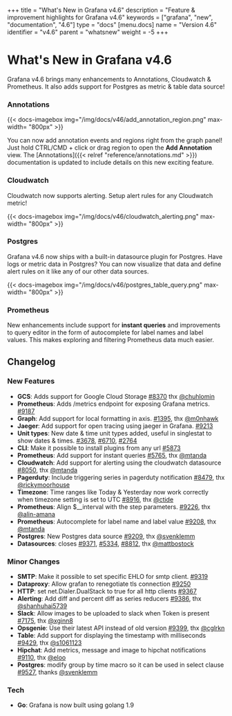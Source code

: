 +++
title = "What's New in Grafana v4.6"
description = "Feature & improvement highlights for Grafana v4.6"
keywords = ["grafana", "new", "documentation", "4.6"]
type = "docs"
[menu.docs]
name = "Version 4.6"
identifier = "v4.6"
parent = "whatsnew"
weight = -5
+++

# What's New in Grafana v4.6

Grafana v4.6 brings many enhancements to Annotations, Cloudwatch & Prometheus. It also adds support for Postgres as metric & table data source!

### Annotations

{{< docs-imagebox img="/img/docs/v46/add_annotation_region.png"  max-width= "800px" >}}

You can now add annotation events and regions right from the graph panel! Just hold CTRL/CMD + click or drag region to open the **Add Annotation** view. The
[Annotations]({{< relref "reference/annotations.md" >}}) documentation is updated to include details on this new exciting feature.

### Cloudwatch

Cloudwatch now supports alerting. Setup alert rules for any Cloudwatch metric!

{{< docs-imagebox img="/img/docs/v46/cloudwatch_alerting.png"  max-width= "800px" >}}

### Postgres

Grafana v4.6 now ships with a built-in datasource plugin for Postgres. Have logs or metric data in Postgres? You can now visualize that data and
define alert rules on it like any of our other data sources.

{{< docs-imagebox img="/img/docs/v46/postgres_table_query.png"  max-width= "800px" >}}

### Prometheus

New enhancements include support for **instant queries** and improvements to query editor in the form of autocomplete for label names and label values.
This makes exploring and filtering Prometheus data much easier.

## Changelog

### New Features

* **GCS**: Adds support for Google Cloud Storage [#8370](https://github.com/mareebsiddiqui/grafana/issues/8370) thx [@chuhlomin](https://github.com/chuhlomin)
* **Prometheus**: Adds /metrics endpoint for exposing Grafana metrics. [#9187](https://github.com/mareebsiddiqui/grafana/pull/9187)
* **Graph**: Add support for local formatting in axis. [#1395](https://github.com/mareebsiddiqui/grafana/issues/1395), thx [@m0nhawk](https://github.com/m0nhawk)
* **Jaeger**: Add support for open tracing using jaeger in Grafana. [#9213](https://github.com/mareebsiddiqui/grafana/pull/9213)
* **Unit types**: New date & time unit types added, useful in singlestat to show dates & times. [#3678](https://github.com/mareebsiddiqui/grafana/issues/3678), [#6710](https://github.com/mareebsiddiqui/grafana/issues/6710), [#2764](https://github.com/mareebsiddiqui/grafana/issues/2764)
* **CLI**: Make it possible to install plugins from any url [#5873](https://github.com/mareebsiddiqui/grafana/issues/5873)
* **Prometheus**: Add support for instant queries [#5765](https://github.com/mareebsiddiqui/grafana/issues/5765), thx [@mtanda](https://github.com/mtanda)
* **Cloudwatch**: Add support for alerting using the cloudwatch datasource [#8050](https://github.com/mareebsiddiqui/grafana/pull/8050), thx [@mtanda](https://github.com/mtanda)
* **Pagerduty**: Include triggering series in pagerduty notification [#8479](https://github.com/mareebsiddiqui/grafana/issues/8479), thx [@rickymoorhouse](https://github.com/rickymoorhouse)
* **Timezone**: Time ranges like Today & Yesterday now work correctly when timezone setting is set to UTC [#8916](https://github.com/mareebsiddiqui/grafana/issues/8916), thx [@ctide](https://github.com/ctide)
* **Prometheus**: Align $__interval with the step parameters. [#9226](https://github.com/mareebsiddiqui/grafana/pull/9226), thx [@alin-amana](https://github.com/alin-amana)
* **Prometheus**: Autocomplete for label name and label value [#9208](https://github.com/mareebsiddiqui/grafana/pull/9208), thx [@mtanda](https://github.com/mtanda)
* **Postgres**: New Postgres data source [#9209](https://github.com/mareebsiddiqui/grafana/pull/9209), thx [@svenklemm](https://github.com/svenklemm)
* **Datasources**: closes [#9371](https://github.com/mareebsiddiqui/grafana/issues/9371), [#5334](https://github.com/mareebsiddiqui/grafana/issues/5334), [#8812](https://github.com/mareebsiddiqui/grafana/issues/8812), thx [@mattbostock](https://github.com/mattbostock)

### Minor Changes

* **SMTP**: Make it possible to set specific EHLO for smtp client. [#9319](https://github.com/mareebsiddiqui/grafana/issues/9319)
* **Dataproxy**: Allow grafan to renegotiate tls connection [#9250](https://github.com/mareebsiddiqui/grafana/issues/9250)
* **HTTP**: set net.Dialer.DualStack to true for all http clients [#9367](https://github.com/mareebsiddiqui/grafana/pull/9367)
* **Alerting**: Add diff and percent diff as series reducers [#9386](https://github.com/mareebsiddiqui/grafana/pull/9386), thx [@shanhuhai5739](https://github.com/shanhuhai5739)
* **Slack**: Allow images to be uploaded to slack when Token is present [#7175](https://github.com/mareebsiddiqui/grafana/issues/7175), thx [@xginn8](https://github.com/xginn8)
* **Opsgenie**: Use their latest API instead of old version [#9399](https://github.com/mareebsiddiqui/grafana/pull/9399), thx [@cglrkn](https://github.com/cglrkn)
* **Table**: Add support for displaying the timestamp with milliseconds [#9429](https://github.com/mareebsiddiqui/grafana/pull/9429), thx [@s1061123](https://github.com/s1061123)
* **Hipchat**: Add metrics, message and image to hipchat notifications [#9110](https://github.com/mareebsiddiqui/grafana/issues/9110), thx [@eloo](https://github.com/eloo)
* **Postgres**: modify group by time macro so it can be used in select clause [#9527](https://github.com/mareebsiddiqui/grafana/pull/9527), thanks [@svenklemm](https://github.com/svenklemm)

### Tech
* **Go**: Grafana is now built using golang 1.9

